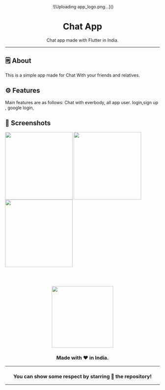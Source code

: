 <div align="center">

<img src="">
![Uploading app_logo.png…]()


# **Chat App**
Chat app made with Flutter in India.

---

</div>



## 🗒 About

This is a simple app made for Chat With your friends and relatives.


## ⚙️ Features
Main features are as follows:
Chat with everbody,
all app user.
login,sign up ,
google login,
## 📲 Screenshots
<p>
<img align="left" src="./assets/screenshots/age_calc_1.png" width="220px">
<img align="left" src="./assets/screenshots/age_calc_2.png" width="220px">
<img src="./assets/screenshots/age_calc_3.png" width="220px">
</p>

<br><br>



<div align="center">

<img src="./assets/icons/logo.png" width="200px" height="200px">

### Made with ❤️ in India.
---
### You can show some respect by starring 🌟 the repository!
---
</div>
